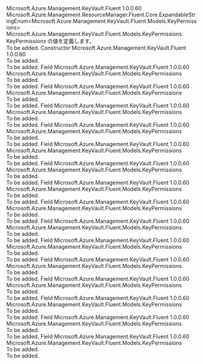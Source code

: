 <Type Name="KeyPermissions" FullName="Microsoft.Azure.Management.KeyVault.Fluent.Models.KeyPermissions">
  <TypeSignature Language="C#" Value="public class KeyPermissions : Microsoft.Azure.Management.ResourceManager.Fluent.Core.ExpandableStringEnum&lt;Microsoft.Azure.Management.KeyVault.Fluent.Models.KeyPermissions&gt;" />
  <TypeSignature Language="ILAsm" Value=".class public auto ansi beforefieldinit KeyPermissions extends Microsoft.Azure.Management.ResourceManager.Fluent.Core.ExpandableStringEnum`1&lt;class Microsoft.Azure.Management.KeyVault.Fluent.Models.KeyPermissions&gt;" />
  <TypeSignature Language="DocId" Value="T:Microsoft.Azure.Management.KeyVault.Fluent.Models.KeyPermissions" />
  <TypeSignature Language="VB.NET" Value="Public Class KeyPermissions&#xA;Inherits ExpandableStringEnum(Of KeyPermissions)" />
  <TypeSignature Language="F#" Value="type KeyPermissions = class&#xA;    inherit ExpandableStringEnum&lt;KeyPermissions&gt;" />
  <AssemblyInfo>
    <AssemblyName>Microsoft.Azure.Management.KeyVault.Fluent</AssemblyName>
    <AssemblyVersion>1.0.0.60</AssemblyVersion>
  </AssemblyInfo>
  <Base>
    <BaseTypeName>Microsoft.Azure.Management.ResourceManager.Fluent.Core.ExpandableStringEnum&lt;Microsoft.Azure.Management.KeyVault.Fluent.Models.KeyPermissions&gt;</BaseTypeName>
    <BaseTypeArguments>
      <BaseTypeArgument TypeParamName="!0">Microsoft.Azure.Management.KeyVault.Fluent.Models.KeyPermissions</BaseTypeArgument>
    </BaseTypeArguments>
  </Base>
  <Interfaces />
  <Docs>
    <summary>
            KeyPermissions の値を定義します。
            </summary>
    <remarks>To be added.</remarks>
  </Docs>
  <Members>
    <Member MemberName=".ctor">
      <MemberSignature Language="C#" Value="public KeyPermissions ();" />
      <MemberSignature Language="ILAsm" Value=".method public hidebysig specialname rtspecialname instance void .ctor() cil managed" />
      <MemberSignature Language="DocId" Value="M:Microsoft.Azure.Management.KeyVault.Fluent.Models.KeyPermissions.#ctor" />
      <MemberSignature Language="VB.NET" Value="Public Sub New ()" />
      <MemberType>Constructor</MemberType>
      <AssemblyInfo>
        <AssemblyName>Microsoft.Azure.Management.KeyVault.Fluent</AssemblyName>
        <AssemblyVersion>1.0.0.60</AssemblyVersion>
      </AssemblyInfo>
      <Parameters />
      <Docs>
        <summary>To be added.</summary>
        <remarks>To be added.</remarks>
      </Docs>
    </Member>
    <Member MemberName="All">
      <MemberSignature Language="C#" Value="public static readonly Microsoft.Azure.Management.KeyVault.Fluent.Models.KeyPermissions All;" />
      <MemberSignature Language="ILAsm" Value=".field public static initonly class Microsoft.Azure.Management.KeyVault.Fluent.Models.KeyPermissions All" />
      <MemberSignature Language="DocId" Value="F:Microsoft.Azure.Management.KeyVault.Fluent.Models.KeyPermissions.All" />
      <MemberSignature Language="VB.NET" Value="Public Shared ReadOnly All As KeyPermissions " />
      <MemberSignature Language="F#" Value=" staticval mutable All : Microsoft.Azure.Management.KeyVault.Fluent.Models.KeyPermissions" Usage="Microsoft.Azure.Management.KeyVault.Fluent.Models.KeyPermissions.All" />
      <MemberType>Field</MemberType>
      <AssemblyInfo>
        <AssemblyName>Microsoft.Azure.Management.KeyVault.Fluent</AssemblyName>
        <AssemblyVersion>1.0.0.60</AssemblyVersion>
      </AssemblyInfo>
      <ReturnValue>
        <ReturnType>Microsoft.Azure.Management.KeyVault.Fluent.Models.KeyPermissions</ReturnType>
      </ReturnValue>
      <Docs>
        <summary>To be added.</summary>
        <remarks>To be added.</remarks>
      </Docs>
    </Member>
    <Member MemberName="Backup">
      <MemberSignature Language="C#" Value="public static readonly Microsoft.Azure.Management.KeyVault.Fluent.Models.KeyPermissions Backup;" />
      <MemberSignature Language="ILAsm" Value=".field public static initonly class Microsoft.Azure.Management.KeyVault.Fluent.Models.KeyPermissions Backup" />
      <MemberSignature Language="DocId" Value="F:Microsoft.Azure.Management.KeyVault.Fluent.Models.KeyPermissions.Backup" />
      <MemberSignature Language="VB.NET" Value="Public Shared ReadOnly Backup As KeyPermissions " />
      <MemberSignature Language="F#" Value=" staticval mutable Backup : Microsoft.Azure.Management.KeyVault.Fluent.Models.KeyPermissions" Usage="Microsoft.Azure.Management.KeyVault.Fluent.Models.KeyPermissions.Backup" />
      <MemberType>Field</MemberType>
      <AssemblyInfo>
        <AssemblyName>Microsoft.Azure.Management.KeyVault.Fluent</AssemblyName>
        <AssemblyVersion>1.0.0.60</AssemblyVersion>
      </AssemblyInfo>
      <ReturnValue>
        <ReturnType>Microsoft.Azure.Management.KeyVault.Fluent.Models.KeyPermissions</ReturnType>
      </ReturnValue>
      <Docs>
        <summary>To be added.</summary>
        <remarks>To be added.</remarks>
      </Docs>
    </Member>
    <Member MemberName="Create">
      <MemberSignature Language="C#" Value="public static readonly Microsoft.Azure.Management.KeyVault.Fluent.Models.KeyPermissions Create;" />
      <MemberSignature Language="ILAsm" Value=".field public static initonly class Microsoft.Azure.Management.KeyVault.Fluent.Models.KeyPermissions Create" />
      <MemberSignature Language="DocId" Value="F:Microsoft.Azure.Management.KeyVault.Fluent.Models.KeyPermissions.Create" />
      <MemberSignature Language="VB.NET" Value="Public Shared ReadOnly Create As KeyPermissions " />
      <MemberSignature Language="F#" Value=" staticval mutable Create : Microsoft.Azure.Management.KeyVault.Fluent.Models.KeyPermissions" Usage="Microsoft.Azure.Management.KeyVault.Fluent.Models.KeyPermissions.Create" />
      <MemberType>Field</MemberType>
      <AssemblyInfo>
        <AssemblyName>Microsoft.Azure.Management.KeyVault.Fluent</AssemblyName>
        <AssemblyVersion>1.0.0.60</AssemblyVersion>
      </AssemblyInfo>
      <ReturnValue>
        <ReturnType>Microsoft.Azure.Management.KeyVault.Fluent.Models.KeyPermissions</ReturnType>
      </ReturnValue>
      <Docs>
        <summary>To be added.</summary>
        <remarks>To be added.</remarks>
      </Docs>
    </Member>
    <Member MemberName="Decrypt">
      <MemberSignature Language="C#" Value="public static readonly Microsoft.Azure.Management.KeyVault.Fluent.Models.KeyPermissions Decrypt;" />
      <MemberSignature Language="ILAsm" Value=".field public static initonly class Microsoft.Azure.Management.KeyVault.Fluent.Models.KeyPermissions Decrypt" />
      <MemberSignature Language="DocId" Value="F:Microsoft.Azure.Management.KeyVault.Fluent.Models.KeyPermissions.Decrypt" />
      <MemberSignature Language="VB.NET" Value="Public Shared ReadOnly Decrypt As KeyPermissions " />
      <MemberSignature Language="F#" Value=" staticval mutable Decrypt : Microsoft.Azure.Management.KeyVault.Fluent.Models.KeyPermissions" Usage="Microsoft.Azure.Management.KeyVault.Fluent.Models.KeyPermissions.Decrypt" />
      <MemberType>Field</MemberType>
      <AssemblyInfo>
        <AssemblyName>Microsoft.Azure.Management.KeyVault.Fluent</AssemblyName>
        <AssemblyVersion>1.0.0.60</AssemblyVersion>
      </AssemblyInfo>
      <ReturnValue>
        <ReturnType>Microsoft.Azure.Management.KeyVault.Fluent.Models.KeyPermissions</ReturnType>
      </ReturnValue>
      <Docs>
        <summary>To be added.</summary>
        <remarks>To be added.</remarks>
      </Docs>
    </Member>
    <Member MemberName="Delete">
      <MemberSignature Language="C#" Value="public static readonly Microsoft.Azure.Management.KeyVault.Fluent.Models.KeyPermissions Delete;" />
      <MemberSignature Language="ILAsm" Value=".field public static initonly class Microsoft.Azure.Management.KeyVault.Fluent.Models.KeyPermissions Delete" />
      <MemberSignature Language="DocId" Value="F:Microsoft.Azure.Management.KeyVault.Fluent.Models.KeyPermissions.Delete" />
      <MemberSignature Language="VB.NET" Value="Public Shared ReadOnly Delete As KeyPermissions " />
      <MemberSignature Language="F#" Value=" staticval mutable Delete : Microsoft.Azure.Management.KeyVault.Fluent.Models.KeyPermissions" Usage="Microsoft.Azure.Management.KeyVault.Fluent.Models.KeyPermissions.Delete" />
      <MemberType>Field</MemberType>
      <AssemblyInfo>
        <AssemblyName>Microsoft.Azure.Management.KeyVault.Fluent</AssemblyName>
        <AssemblyVersion>1.0.0.60</AssemblyVersion>
      </AssemblyInfo>
      <ReturnValue>
        <ReturnType>Microsoft.Azure.Management.KeyVault.Fluent.Models.KeyPermissions</ReturnType>
      </ReturnValue>
      <Docs>
        <summary>To be added.</summary>
        <remarks>To be added.</remarks>
      </Docs>
    </Member>
    <Member MemberName="Encrypt">
      <MemberSignature Language="C#" Value="public static readonly Microsoft.Azure.Management.KeyVault.Fluent.Models.KeyPermissions Encrypt;" />
      <MemberSignature Language="ILAsm" Value=".field public static initonly class Microsoft.Azure.Management.KeyVault.Fluent.Models.KeyPermissions Encrypt" />
      <MemberSignature Language="DocId" Value="F:Microsoft.Azure.Management.KeyVault.Fluent.Models.KeyPermissions.Encrypt" />
      <MemberSignature Language="VB.NET" Value="Public Shared ReadOnly Encrypt As KeyPermissions " />
      <MemberSignature Language="F#" Value=" staticval mutable Encrypt : Microsoft.Azure.Management.KeyVault.Fluent.Models.KeyPermissions" Usage="Microsoft.Azure.Management.KeyVault.Fluent.Models.KeyPermissions.Encrypt" />
      <MemberType>Field</MemberType>
      <AssemblyInfo>
        <AssemblyName>Microsoft.Azure.Management.KeyVault.Fluent</AssemblyName>
        <AssemblyVersion>1.0.0.60</AssemblyVersion>
      </AssemblyInfo>
      <ReturnValue>
        <ReturnType>Microsoft.Azure.Management.KeyVault.Fluent.Models.KeyPermissions</ReturnType>
      </ReturnValue>
      <Docs>
        <summary>To be added.</summary>
        <remarks>To be added.</remarks>
      </Docs>
    </Member>
    <Member MemberName="Get">
      <MemberSignature Language="C#" Value="public static readonly Microsoft.Azure.Management.KeyVault.Fluent.Models.KeyPermissions Get;" />
      <MemberSignature Language="ILAsm" Value=".field public static initonly class Microsoft.Azure.Management.KeyVault.Fluent.Models.KeyPermissions Get" />
      <MemberSignature Language="DocId" Value="F:Microsoft.Azure.Management.KeyVault.Fluent.Models.KeyPermissions.Get" />
      <MemberSignature Language="VB.NET" Value="Public Shared ReadOnly Get As KeyPermissions " />
      <MemberSignature Language="F#" Value=" staticval mutable Get : Microsoft.Azure.Management.KeyVault.Fluent.Models.KeyPermissions" Usage="Microsoft.Azure.Management.KeyVault.Fluent.Models.KeyPermissions.Get" />
      <MemberType>Field</MemberType>
      <AssemblyInfo>
        <AssemblyName>Microsoft.Azure.Management.KeyVault.Fluent</AssemblyName>
        <AssemblyVersion>1.0.0.60</AssemblyVersion>
      </AssemblyInfo>
      <ReturnValue>
        <ReturnType>Microsoft.Azure.Management.KeyVault.Fluent.Models.KeyPermissions</ReturnType>
      </ReturnValue>
      <Docs>
        <summary>To be added.</summary>
        <remarks>To be added.</remarks>
      </Docs>
    </Member>
    <Member MemberName="Import">
      <MemberSignature Language="C#" Value="public static readonly Microsoft.Azure.Management.KeyVault.Fluent.Models.KeyPermissions Import;" />
      <MemberSignature Language="ILAsm" Value=".field public static initonly class Microsoft.Azure.Management.KeyVault.Fluent.Models.KeyPermissions Import" />
      <MemberSignature Language="DocId" Value="F:Microsoft.Azure.Management.KeyVault.Fluent.Models.KeyPermissions.Import" />
      <MemberSignature Language="VB.NET" Value="Public Shared ReadOnly Import As KeyPermissions " />
      <MemberSignature Language="F#" Value=" staticval mutable Import : Microsoft.Azure.Management.KeyVault.Fluent.Models.KeyPermissions" Usage="Microsoft.Azure.Management.KeyVault.Fluent.Models.KeyPermissions.Import" />
      <MemberType>Field</MemberType>
      <AssemblyInfo>
        <AssemblyName>Microsoft.Azure.Management.KeyVault.Fluent</AssemblyName>
        <AssemblyVersion>1.0.0.60</AssemblyVersion>
      </AssemblyInfo>
      <ReturnValue>
        <ReturnType>Microsoft.Azure.Management.KeyVault.Fluent.Models.KeyPermissions</ReturnType>
      </ReturnValue>
      <Docs>
        <summary>To be added.</summary>
        <remarks>To be added.</remarks>
      </Docs>
    </Member>
    <Member MemberName="List">
      <MemberSignature Language="C#" Value="public static readonly Microsoft.Azure.Management.KeyVault.Fluent.Models.KeyPermissions List;" />
      <MemberSignature Language="ILAsm" Value=".field public static initonly class Microsoft.Azure.Management.KeyVault.Fluent.Models.KeyPermissions List" />
      <MemberSignature Language="DocId" Value="F:Microsoft.Azure.Management.KeyVault.Fluent.Models.KeyPermissions.List" />
      <MemberSignature Language="VB.NET" Value="Public Shared ReadOnly List As KeyPermissions " />
      <MemberSignature Language="F#" Value=" staticval mutable List : Microsoft.Azure.Management.KeyVault.Fluent.Models.KeyPermissions" Usage="Microsoft.Azure.Management.KeyVault.Fluent.Models.KeyPermissions.List" />
      <MemberType>Field</MemberType>
      <AssemblyInfo>
        <AssemblyName>Microsoft.Azure.Management.KeyVault.Fluent</AssemblyName>
        <AssemblyVersion>1.0.0.60</AssemblyVersion>
      </AssemblyInfo>
      <ReturnValue>
        <ReturnType>Microsoft.Azure.Management.KeyVault.Fluent.Models.KeyPermissions</ReturnType>
      </ReturnValue>
      <Docs>
        <summary>To be added.</summary>
        <remarks>To be added.</remarks>
      </Docs>
    </Member>
    <Member MemberName="Restore">
      <MemberSignature Language="C#" Value="public static readonly Microsoft.Azure.Management.KeyVault.Fluent.Models.KeyPermissions Restore;" />
      <MemberSignature Language="ILAsm" Value=".field public static initonly class Microsoft.Azure.Management.KeyVault.Fluent.Models.KeyPermissions Restore" />
      <MemberSignature Language="DocId" Value="F:Microsoft.Azure.Management.KeyVault.Fluent.Models.KeyPermissions.Restore" />
      <MemberSignature Language="VB.NET" Value="Public Shared ReadOnly Restore As KeyPermissions " />
      <MemberSignature Language="F#" Value=" staticval mutable Restore : Microsoft.Azure.Management.KeyVault.Fluent.Models.KeyPermissions" Usage="Microsoft.Azure.Management.KeyVault.Fluent.Models.KeyPermissions.Restore" />
      <MemberType>Field</MemberType>
      <AssemblyInfo>
        <AssemblyName>Microsoft.Azure.Management.KeyVault.Fluent</AssemblyName>
        <AssemblyVersion>1.0.0.60</AssemblyVersion>
      </AssemblyInfo>
      <ReturnValue>
        <ReturnType>Microsoft.Azure.Management.KeyVault.Fluent.Models.KeyPermissions</ReturnType>
      </ReturnValue>
      <Docs>
        <summary>To be added.</summary>
        <remarks>To be added.</remarks>
      </Docs>
    </Member>
    <Member MemberName="Sign">
      <MemberSignature Language="C#" Value="public static readonly Microsoft.Azure.Management.KeyVault.Fluent.Models.KeyPermissions Sign;" />
      <MemberSignature Language="ILAsm" Value=".field public static initonly class Microsoft.Azure.Management.KeyVault.Fluent.Models.KeyPermissions Sign" />
      <MemberSignature Language="DocId" Value="F:Microsoft.Azure.Management.KeyVault.Fluent.Models.KeyPermissions.Sign" />
      <MemberSignature Language="VB.NET" Value="Public Shared ReadOnly Sign As KeyPermissions " />
      <MemberSignature Language="F#" Value=" staticval mutable Sign : Microsoft.Azure.Management.KeyVault.Fluent.Models.KeyPermissions" Usage="Microsoft.Azure.Management.KeyVault.Fluent.Models.KeyPermissions.Sign" />
      <MemberType>Field</MemberType>
      <AssemblyInfo>
        <AssemblyName>Microsoft.Azure.Management.KeyVault.Fluent</AssemblyName>
        <AssemblyVersion>1.0.0.60</AssemblyVersion>
      </AssemblyInfo>
      <ReturnValue>
        <ReturnType>Microsoft.Azure.Management.KeyVault.Fluent.Models.KeyPermissions</ReturnType>
      </ReturnValue>
      <Docs>
        <summary>To be added.</summary>
        <remarks>To be added.</remarks>
      </Docs>
    </Member>
    <Member MemberName="UnwrapKey">
      <MemberSignature Language="C#" Value="public static readonly Microsoft.Azure.Management.KeyVault.Fluent.Models.KeyPermissions UnwrapKey;" />
      <MemberSignature Language="ILAsm" Value=".field public static initonly class Microsoft.Azure.Management.KeyVault.Fluent.Models.KeyPermissions UnwrapKey" />
      <MemberSignature Language="DocId" Value="F:Microsoft.Azure.Management.KeyVault.Fluent.Models.KeyPermissions.UnwrapKey" />
      <MemberSignature Language="VB.NET" Value="Public Shared ReadOnly UnwrapKey As KeyPermissions " />
      <MemberSignature Language="F#" Value=" staticval mutable UnwrapKey : Microsoft.Azure.Management.KeyVault.Fluent.Models.KeyPermissions" Usage="Microsoft.Azure.Management.KeyVault.Fluent.Models.KeyPermissions.UnwrapKey" />
      <MemberType>Field</MemberType>
      <AssemblyInfo>
        <AssemblyName>Microsoft.Azure.Management.KeyVault.Fluent</AssemblyName>
        <AssemblyVersion>1.0.0.60</AssemblyVersion>
      </AssemblyInfo>
      <ReturnValue>
        <ReturnType>Microsoft.Azure.Management.KeyVault.Fluent.Models.KeyPermissions</ReturnType>
      </ReturnValue>
      <Docs>
        <summary>To be added.</summary>
        <remarks>To be added.</remarks>
      </Docs>
    </Member>
    <Member MemberName="Update">
      <MemberSignature Language="C#" Value="public static readonly Microsoft.Azure.Management.KeyVault.Fluent.Models.KeyPermissions Update;" />
      <MemberSignature Language="ILAsm" Value=".field public static initonly class Microsoft.Azure.Management.KeyVault.Fluent.Models.KeyPermissions Update" />
      <MemberSignature Language="DocId" Value="F:Microsoft.Azure.Management.KeyVault.Fluent.Models.KeyPermissions.Update" />
      <MemberSignature Language="VB.NET" Value="Public Shared ReadOnly Update As KeyPermissions " />
      <MemberSignature Language="F#" Value=" staticval mutable Update : Microsoft.Azure.Management.KeyVault.Fluent.Models.KeyPermissions" Usage="Microsoft.Azure.Management.KeyVault.Fluent.Models.KeyPermissions.Update" />
      <MemberType>Field</MemberType>
      <AssemblyInfo>
        <AssemblyName>Microsoft.Azure.Management.KeyVault.Fluent</AssemblyName>
        <AssemblyVersion>1.0.0.60</AssemblyVersion>
      </AssemblyInfo>
      <ReturnValue>
        <ReturnType>Microsoft.Azure.Management.KeyVault.Fluent.Models.KeyPermissions</ReturnType>
      </ReturnValue>
      <Docs>
        <summary>To be added.</summary>
        <remarks>To be added.</remarks>
      </Docs>
    </Member>
    <Member MemberName="Verify">
      <MemberSignature Language="C#" Value="public static readonly Microsoft.Azure.Management.KeyVault.Fluent.Models.KeyPermissions Verify;" />
      <MemberSignature Language="ILAsm" Value=".field public static initonly class Microsoft.Azure.Management.KeyVault.Fluent.Models.KeyPermissions Verify" />
      <MemberSignature Language="DocId" Value="F:Microsoft.Azure.Management.KeyVault.Fluent.Models.KeyPermissions.Verify" />
      <MemberSignature Language="VB.NET" Value="Public Shared ReadOnly Verify As KeyPermissions " />
      <MemberSignature Language="F#" Value=" staticval mutable Verify : Microsoft.Azure.Management.KeyVault.Fluent.Models.KeyPermissions" Usage="Microsoft.Azure.Management.KeyVault.Fluent.Models.KeyPermissions.Verify" />
      <MemberType>Field</MemberType>
      <AssemblyInfo>
        <AssemblyName>Microsoft.Azure.Management.KeyVault.Fluent</AssemblyName>
        <AssemblyVersion>1.0.0.60</AssemblyVersion>
      </AssemblyInfo>
      <ReturnValue>
        <ReturnType>Microsoft.Azure.Management.KeyVault.Fluent.Models.KeyPermissions</ReturnType>
      </ReturnValue>
      <Docs>
        <summary>To be added.</summary>
        <remarks>To be added.</remarks>
      </Docs>
    </Member>
    <Member MemberName="WrapKey">
      <MemberSignature Language="C#" Value="public static readonly Microsoft.Azure.Management.KeyVault.Fluent.Models.KeyPermissions WrapKey;" />
      <MemberSignature Language="ILAsm" Value=".field public static initonly class Microsoft.Azure.Management.KeyVault.Fluent.Models.KeyPermissions WrapKey" />
      <MemberSignature Language="DocId" Value="F:Microsoft.Azure.Management.KeyVault.Fluent.Models.KeyPermissions.WrapKey" />
      <MemberSignature Language="VB.NET" Value="Public Shared ReadOnly WrapKey As KeyPermissions " />
      <MemberSignature Language="F#" Value=" staticval mutable WrapKey : Microsoft.Azure.Management.KeyVault.Fluent.Models.KeyPermissions" Usage="Microsoft.Azure.Management.KeyVault.Fluent.Models.KeyPermissions.WrapKey" />
      <MemberType>Field</MemberType>
      <AssemblyInfo>
        <AssemblyName>Microsoft.Azure.Management.KeyVault.Fluent</AssemblyName>
        <AssemblyVersion>1.0.0.60</AssemblyVersion>
      </AssemblyInfo>
      <ReturnValue>
        <ReturnType>Microsoft.Azure.Management.KeyVault.Fluent.Models.KeyPermissions</ReturnType>
      </ReturnValue>
      <Docs>
        <summary>To be added.</summary>
        <remarks>To be added.</remarks>
      </Docs>
    </Member>
  </Members>
</Type>